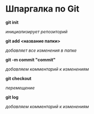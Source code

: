# Шпаргалка по Git

**git init**

*инициализирует репозиторий*

**git add <название папки>**

*добавляет все изменения в папке*

**git -m commit "commit"**

*добавляем комментарий к изменениям*

**git checkout**

*перемещение*

**git log**

*добавляем комментарий к изменениям*
